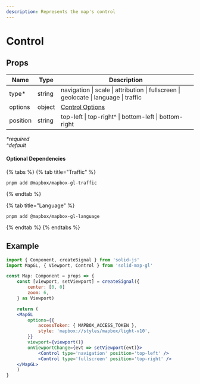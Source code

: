 ```yaml
---
description: Represents the map's control
---
```


# Control

## Props

| Name     | Type   | Description                                                                          |
| -------- | ------ | ------------------------------------------------------------------------------------ |
| type\*   | string | navigation \| scale \| attribution \| fullscreen \| geolocate \| language \| traffic |
| options  | object | [Control Options](https://docs.mapbox.com/mapbox-gl-js/api/markers/)                 |
| position | string | top-left \| top-right^ \| bottom-left \| bottom-right                                |

_\*required_\
_^default_

#### Optional Dependencies

{% tabs %}
{% tab title="Traffic" %}
```
pnpm add @mapbox/mapbox-gl-traffic
```
{% endtab %}

{% tab title="Language" %}
```
pnpm add @mapbox/mapbox-gl-language
```
{% endtab %}
{% endtabs %}

## Example

```jsx
import { Component, createSignal } from 'solid-js'
import MapGL, { Viewport, Control } from 'solid-map-gl'

const Map: Component = props => {
    const [viewport, setViewport] = createSignal({
        center: [0, 0]
        zoom: 6,
    } as Viewport)

    return (
    <MapGL
        options={{
            accessToken: { MAPBOX_ACCESS_TOKEN },
            style: 'mapbox://styles/mapbox/light-v10',
        }}
        viewport={viewport()}
        onViewportChange={evt => setViewport(evt)}>
            <Control type='navigation' position='top-left' />
            <Control type='fullscreen' position='top-right' />
    </MapGL>
    )
}
```
